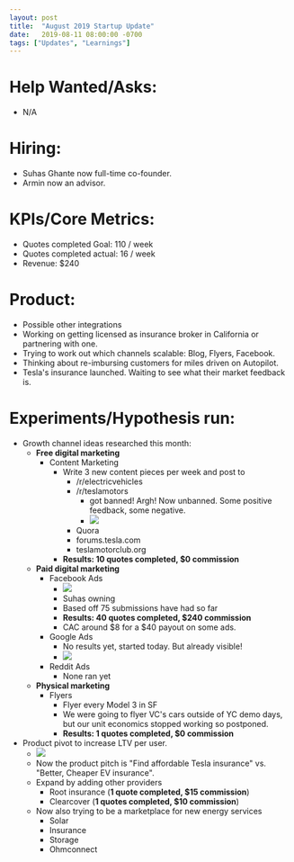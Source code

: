 ```yaml
---
layout: post
title:  "August 2019 Startup Update"
date:   2019-08-11 08:00:00 -0700
tags: ["Updates", "Learnings"]
---
```


# Help Wanted/Asks:
* N/A

# Hiring: 
* Suhas Ghante now full-time co-founder.
* Armin now an advisor.

# KPIs/Core Metrics:
* Quotes completed Goal: 110 / week
* Quotes completed actual: 16 / week
* Revenue: $240

# Product:
* Possible other integrations
* Working on getting licensed as insurance broker in California or partnering with one.
* Trying to work out which channels scalable: Blog, Flyers, Facebook.
* Thinking about re-imbursing customers for miles driven on Autopilot.
* Tesla's insurance launched. Waiting to see what their market feedback is.


# Experiments/Hypothesis run:


* Growth channel ideas researched this month:
	* **Free digital marketing**
		* Content Marketing
			* Write 3 new content pieces per week and post to 
				* /r/electricvehicles
				* /r/teslamotors
					* got banned! Argh! Now unbanned. Some positive feedback, some negative.
					* ![](/startup-updates-10/reddit-feedback.png)
				* Quora
				* forums.tesla.com
				* teslamotorclub.org
			* **Results: 10 quotes completed, $0 commission**
	* **Paid digital marketing**
		* Facebook Ads
			* ![](/startup-updates-10/facebook-ads.png)
			* Suhas owning
			* Based off 75 submissions have had so far
			* **Results: 40 quotes completed, $240 commission**
			* CAC around $8 for a $40 payout on some ads.
		* Google Ads
			* No results yet, started today. But already visible!
			* ![](/startup-updates-10/google-ads.jpg)
		* Reddit Ads
			* None ran yet
	* **Physical marketing**
		* Flyers
			* Flyer every Model 3 in SF
			* We were going to flyer VC's cars outside of YC demo days, but our unit economics stopped working so postponed.
			* **Results: 1 quotes completed, $0 commission**
* Product pivot to increase LTV per user.
	* ![](/startup-updates-10/mixpanel-funnel.png)
	* Now the product pitch is "Find affordable Tesla insurance" vs. "Better, Cheaper EV insurance".
	* Expand by adding other providers
		* Root insurance (**1 quote completed, $15 commission**)
		* Clearcover (**1 quotes completed, $10 commission**)
	* Now also trying to be a marketplace for new energy services
		* Solar
		* Insurance
		* Storage
		* Ohmconnect
		

